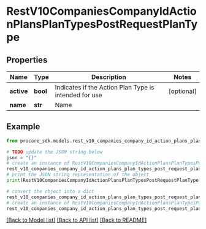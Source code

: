 # RestV10CompaniesCompanyIdActionPlansPlanTypesPostRequestPlanType


## Properties

Name | Type | Description | Notes
------------ | ------------- | ------------- | -------------
**active** | **bool** | Indicates if the Action Plan Type is intended for use | [optional] 
**name** | **str** | Name | 

## Example

```python
from procore_sdk.models.rest_v10_companies_company_id_action_plans_plan_types_post_request_plan_type import RestV10CompaniesCompanyIdActionPlansPlanTypesPostRequestPlanType

# TODO update the JSON string below
json = "{}"
# create an instance of RestV10CompaniesCompanyIdActionPlansPlanTypesPostRequestPlanType from a JSON string
rest_v10_companies_company_id_action_plans_plan_types_post_request_plan_type_instance = RestV10CompaniesCompanyIdActionPlansPlanTypesPostRequestPlanType.from_json(json)
# print the JSON string representation of the object
print(RestV10CompaniesCompanyIdActionPlansPlanTypesPostRequestPlanType.to_json())

# convert the object into a dict
rest_v10_companies_company_id_action_plans_plan_types_post_request_plan_type_dict = rest_v10_companies_company_id_action_plans_plan_types_post_request_plan_type_instance.to_dict()
# create an instance of RestV10CompaniesCompanyIdActionPlansPlanTypesPostRequestPlanType from a dict
rest_v10_companies_company_id_action_plans_plan_types_post_request_plan_type_from_dict = RestV10CompaniesCompanyIdActionPlansPlanTypesPostRequestPlanType.from_dict(rest_v10_companies_company_id_action_plans_plan_types_post_request_plan_type_dict)
```
[[Back to Model list]](../README.md#documentation-for-models) [[Back to API list]](../README.md#documentation-for-api-endpoints) [[Back to README]](../README.md)


